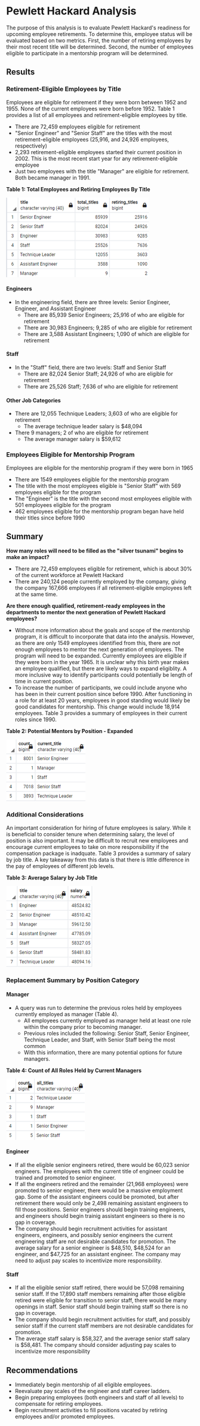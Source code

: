# Pewlett Hackard Analysis
The purpose of this analysis is to evaluate Pewlett Hackard's readiness for upcoming employee retirements. To determine this, employee status will be evaluated based on two metrics. First, the number of retiring employees by their most recent title will be determined. Second, the number of employees eligible to participate in a mentorship program will be determined.

## Results
### Retirement-Eligible Employees by Title
Employees are eligible for retirement if they were born between 1952 and 1955. None of the current employees were born before 1952. Table 1 provides a list of all employees and retirement-eligible employees by title.
- There are 72,459 employees eligible for retirement
- "Senior Engineer" and "Senior Staff" are the titles with the most retirement-eligible employees (25,916, and 24,926 employees, respectively)
- 2,293 retirement-eligible employees started their current position in 2002. This is the most recent start year for any retirement-eligible employee
- Just two employees with the title "Manager" are eligible for retirement. Both became manager in 1991.

**Table 1: Total Employees and Retiring Employees By Title**


![IMAGE](https://github.com/MDHetrick/Pewlett_Hackard_Analysis/blob/main/emp_by_title.png)

#### Engineers
- In the engineering field, there are three levels: Senior Engineer, Engineer, and Assistant Engineer
  - There are 85,939 Senior Engineers; 25,916 of who are eligible for retirement
  - There are 30,983 Engineers; 9,285 of who are eligible for retirement
  - There are 3,588 Assistant Engineers; 1,090 of which are eligible for retirement

#### Staff
- In the "Staff" field, there are two levels: Staff and Senior Staff
  - There are 82,024 Senior Staff; 24,926 of who are eligible for retirement
  - There are 25,526 Staff; 7,636 of who are eligible for retirement


#### Other Job Categories
- There are 12,055 Technique Leaders; 3,603 of who are eligible for retirement
  - The average technique leader salary is $48,094
- There 9 managers; 2 of who are eligible for retirement
  - The average manager salary is $59,612   

### Employees Eligible for Mentorship Program
Employees are eligible for the mentorship program if they were born in 1965
- There are 1549 employees eligible for the mentorship program
- The title with the most employees eligible is "Senior Staff" with 569 employees eligible for the program
- The "Engineer" is the title with the second most employees eligible with 501 employees eligible for the program
- 462 employees eligible for the mentorship program began have held their titles since before 1990


## Summary
**How many roles will need to be filled as the "silver tsunami" begins to make an impact?**
- There are 72,459 employees eligible for retirement, which is about 30% of the current workforce at Pewlett Hackard
- There are 240,124 people currently employed by the company, giving the company 167,666 employees if all retirement-eligible employees left at the same time.


**Are there enough qualified, retirement-ready employees in the departments to mentor the next generation of Pewlett Hackard employees?**
- Without more information about the goals and scope of the mentorship program, it is difficult to incorporate that data into the analysis. However, as there are only 1549 employees identified from this, there are not enough employees to mentor the next generation of employees. The program will need to be expanded. Currently employees are eligible if they were born in the year 1965. It is unclear why this birth year makes an employee qualified, but there are likely ways to expand eligiblity. A more inclusive way to identify participants could potentially be length of time in current position.
- To increase the number of participants, we could include anyone who has been in their current position since before 1990. After functioning in a role for at least 20 years, employees in good standing would likely be good candidates for mentorship. This change would include 18,914 employees. Table 3 provides a summary of employees in their current roles since 1990.


**Table 2: Potential Mentors by Position - Expanded**


![IMAGE](https://github.com/MDHetrick/Pewlett_Hackard_Analysis/blob/main/Emp_by_title_from1990.png)

### Additional Considerations
An important consideration for hiring of future employees is salary. While it is beneficial to consider tenure when determining salary, the level of position is also important. It may be difficult to recruit new employees and encourage current employees to take on more responsibility if the compensation package is inadquate. Table 3 provides a summary of salary by job title. A key takeaway from this data is that there is little difference in the pay of employees of different job levels. 

**Table 3: Average Salary by Job Title**


![IMAGE](https://github.com/MDHetrick/Pewlett_Hackard_Analysis/blob/main/Salary_by_title.png)


### Replacement Summary by Position Category

#### Manager
- A query was run to determine the previous roles held by employees currently employed as manager (Table 4).
  - All employees currently employed as manager held at least one role within the company prior to becoming manager.
  - Previous roles included the following: Senior Staff, Senior Engineer, Technique Leader, and Staff, with Senior Staff being the most common
  - With this information, there are many potential options for future managers.

**Table 4: Count of All Roles Held by Current Managers**


![IMAGE](https://github.com/MDHetrick/Pewlett_Hackard_Analysis/blob/main/Count_prev_mgr_roles.png)

#### Engineer
- If all the eligible senior engineers retired, there would be 60,023 senior engineers. The employees with the current title of engineer could be trained and promoted to senior engineer. 
- If all the engineers retired and the remainder (21,968 employees) were promoted to senior engineer, there would be a massive employment gap. Some of the assistant engineers could be promoted, but after retirement there would only be 2,498 remaining assistant engineers to fill those positions. Senior engineers should begin training engineers, and engineers should begin trainig assistant engineers so there is no gap in coverage.
- The company should begin recruitment activities for assistant engineers, engineers, and possibly senior engineers the current engineering staff are not desirable candidates for promotion. The average salary for a senior engineer is $48,510, $48,524 for an engineer, and $47,725 for an assistant engineer. The company may need to adjust pay scales to incentivize more responsibility. 


#### Staff
- If all the eligible senior staff retired, there would be 57,098 remaining senior staff. If the 17,890 staff members remaining after those eligible retired were eligible for transition to senior staff, there would be many openings in staff. Senior staff should begin training staff so there is no gap in coverage.
- The company should begin recruitment activities for staff, and possibly senior staff if the current staff members are not desirable candidates for promotion.
- The average staff salary is $58,327, and the average senior staff salary is $58,481. The company should consider adjusting pay scales to incentivize more responsibility


## Recommendations
- Immediately begin mentorship of all eligible employees. 
- Reevaluate pay scales of the engineer and staff career ladders.
- Begin preparing employees (both engineers and staff of all levels) to compensate for retiring employees.
- Begin recruitment activities to fill positions vacated by retiring employees and/or promoted employees.

